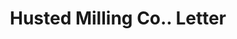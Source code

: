 ---
doi: 10.7916/D84T7WBF
date_other: '1911'
date_other_textual: '1911'
form: correspondence
genre:
- Letters (correspondence)
name:
- Husted Milling Co.
object_in_context_url: https://biggert.cul.columbia.edu/items/view/ave_biggert_00391
subject_hierarchical_geographic:
- Boston, Massachusetts, United States
subject_name:
- Husted Milling Co.
title: Husted Milling Co.. Letter
sort_title: Husted Milling Co.. Letter
call_number: ave_biggert_00391
coordinates:
- 42.35805555555556,-71.06361111111111
pid: ave_biggert_00391
identifiers: ave_biggert_00391
thumbnail: https://derivativo-3.library.columbia.edu/iiif/2/ldpd:344127/full/!256,256/0/native.jpg
permalink: "/items/ave_biggert_00391/"
layout: iiif-image-page
---